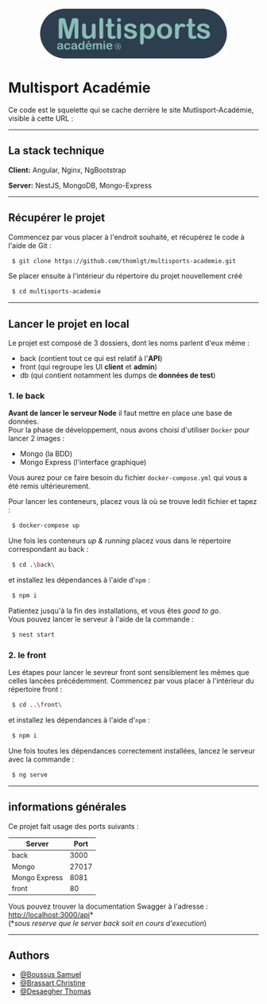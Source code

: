 <p align="center">
  <img height="100" src=".\front\src\assets\images\logos\logo-fond-bleu-sans-bords-bleuciel.svg">
</p>

# Multisport Académie

Ce code est le squelette qui se cache derrière le site Mutlisport-Académie, visible à cette URL :

***

## La stack technique

**Client:** Angular, Nginx, NgBootstrap

**Server:** NestJS, MongoDB, Mongo-Express

***

## Récupérer le projet

Commencez par vous placer à l'endroit souhaité, et récupérez le code à l'aide de Git :


```bash
 $ git clone https://github.com/thomlgt/multisports-academie.git
```

Se placer ensuite à l'intérieur du répertoire du projet nouvellement créé

```bash
 $ cd multisports-academie
```

***  

## Lancer le projet en local

Le projet est composé de 3 dossiers, dont les noms parlent d'eux même :
- back (contient tout ce qui est relatif à l'**API**)
- front (qui regroupe les UI **client** et **admin**)
- db (qui contient notamment les dumps de **données de test**)

### 1. le back

**Avant de lancer le serveur Node** il faut mettre en place une base de données.  
Pour la phase de développement, nous avons choisi d'utiliser `Docker` pour lancer 2 images :
- Mongo (la BDD)
- Mongo Express (l'interface graphique)

Vous aurez pour ce faire besoin du fichier `docker-compose.yml` 
qui vous a été remis ultérieurement. 


Pour lancer les conteneurs, placez vous là où se trouve ledit fichier et tapez :

```bash
 $ docker-compose up
```

Une fois les conteneurs *up & running* placez vous dans le répertoire correspondant au back :

```bash
 $ cd .\back\
```

et installez les dépendances à l'aide d'`npm` :

```bash
 $ npm i
```

Patientez jusqu'à la fin des installations, et vous êtes *good to go*.  
Vous pouvez lancer le serveur à l'aide de la commande :

```bash
 $ nest start
```

### 2. le front

Les étapes pour lancer le sevreur front sont sensiblement les mêmes que celles lancées précédemment.
Commencez par vous placer à l'intérieur du répertoire front :

```bash
 $ cd ..\front\
```

et installez les dépendances à l'aide d'`npm` :

```bash
 $ npm i
```

Une fois toutes les dépendances correctement installées, 
lancez le serveur avec la commande :

```bash
 $ ng serve
```

***

## informations générales

Ce projet fait usage des ports suivants :

| **Server**    | **Port**      |
| --------|--------------- |
| back | 3000
| Mongo | 27017
| Mongo Express |8081 |
| front | 80 |

Vous pouvez trouver la documentation Swagger à l'adresse : [http://localhost:3000/api](http://localhost:3000/api)*  
(**sous reserve que le server back soit en cours d'execution*)

***

## Authors

- [@Boussus Samuel](https://github.com/sBoussus)
- [@Brassart Christine](https://www.github.com/khatastrov)
- [@Desaegher Thomas](https://github.com/thomlgt)



